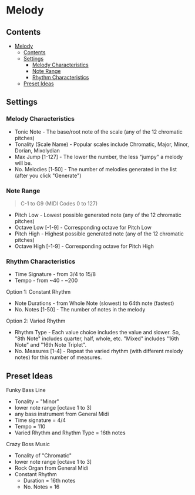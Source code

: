 # Melody

## Contents

- [Melody](#melody)
  - [Contents](#contents)
  - [Settings](#settings)
    - [Melody Characteristics](#melody-characteristics)
    - [Note Range](#note-range)
    - [Rhythm Characteristics](#rhythm-characteristics)
  - [Preset Ideas](#preset-ideas)

## Settings

### Melody Characteristics

- Tonic Note - The base/root note of the scale (any of the 12 chromatic pitches)
- Tonality (Scale Name) - Popular scales include Chromatic, Major, Minor, Dorian, Mixolydian
- Max Jump [1-127] - The lower the number, the less "jumpy" a melody will be.
- No. Melodies [1-50] - The number of melodies generated in the list (after you click "Generate")

### Note Range

> C-1 to G9 (MIDI Codes 0 to 127)

- Pitch Low - Lowest possible generated note (any of the 12 chromatic pitches)
- Octave Low [-1-9] - Corresponding octave for Pitch Low
- Pitch High - Highest possible generated note (any of the 12 chromatic pitches)
- Octave High [-1-9] - Corresponding octave for Pitch High

### Rhythm Characteristics

- Time Signature - from 3/4 to 15/8
- Tempo - from ~40 - ~200

Option 1: Constant Rhythm

- Note Durations - from Whole Note (slowest) to 64th note (fastest)
- No. Notes [1-50] - The number of notes in the melody

Option 2: Varied Rhythm

- Rhythm Type - Each value choice includes the value and slower. So, "8th Note" includes quarter, half, whole, etc. "Mixed" includes "16th Note" and "16th Note Triplet".
- No. Measures [1-4] - Repeat the varied rhythm (with different melody notes) for this number of measures.

## Preset Ideas

Funky Bass Line

- Tonality = "Minor"
- lower note range [octave 1 to 3]
- any bass instrument from General Midi
- Time signature = 4/4
- Tempo = 110
- Varied Rhythm and Rhythm Type = 16th notes

Crazy Boss Music

- Tonality of "Chromatic"
- lower note range [octave 1 to 3]
- Rock Organ from General Midi
- Constant Rhythm
  - Duration = 16th notes
  - No. Notes = 16
